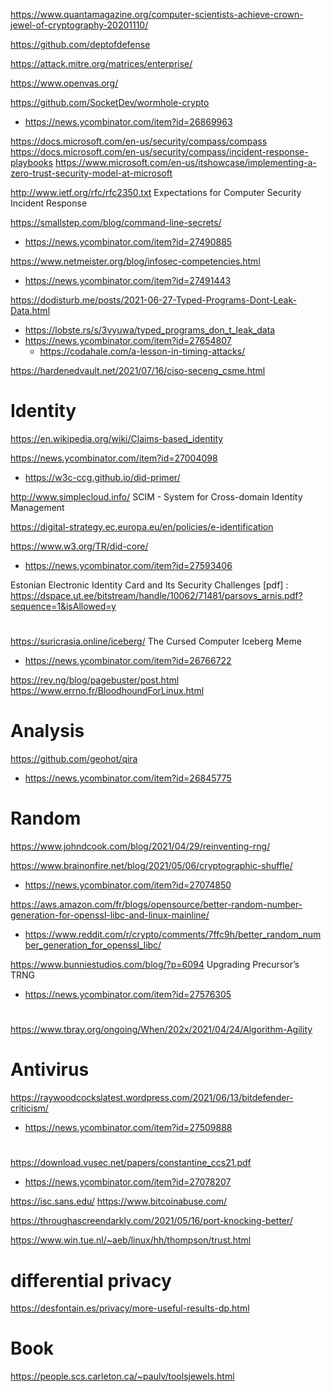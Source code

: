 https://www.quantamagazine.org/computer-scientists-achieve-crown-jewel-of-cryptography-20201110/

https://github.com/deptofdefense

https://attack.mitre.org/matrices/enterprise/

https://www.openvas.org/

https://github.com/SocketDev/wormhole-crypto
* https://news.ycombinator.com/item?id=26869963

https://docs.microsoft.com/en-us/security/compass/compass
https://docs.microsoft.com/en-us/security/compass/incident-response-playbooks
https://www.microsoft.com/en-us/itshowcase/implementing-a-zero-trust-security-model-at-microsoft

http://www.ietf.org/rfc/rfc2350.txt  Expectations for Computer Security Incident Response

https://smallstep.com/blog/command-line-secrets/
* https://news.ycombinator.com/item?id=27490885

https://www.netmeister.org/blog/infosec-competencies.html
* https://news.ycombinator.com/item?id=27491443

https://dodisturb.me/posts/2021-06-27-Typed-Programs-Dont-Leak-Data.html
* https://lobste.rs/s/3vyuwa/typed_programs_don_t_leak_data
* https://news.ycombinator.com/item?id=27654807
  * https://codahale.com/a-lesson-in-timing-attacks/

https://hardenedvault.net/2021/07/16/ciso-seceng_csme.html

# Identity
https://en.wikipedia.org/wiki/Claims-based_identity

https://news.ycombinator.com/item?id=27004098
* https://w3c-ccg.github.io/did-primer/

http://www.simplecloud.info/ SCIM - System for Cross-domain Identity Management

https://digital-strategy.ec.europa.eu/en/policies/e-identification

https://www.w3.org/TR/did-core/
* https://news.ycombinator.com/item?id=27593406

Estonian Electronic Identity Card and Its Security Challenges [pdf] :
https://dspace.ut.ee/bitstream/handle/10062/71481/parsovs_arnis.pdf?sequence=1&isAllowed=y

#
https://suricrasia.online/iceberg/ The Cursed Computer Iceberg Meme
* https://news.ycombinator.com/item?id=26766722

https://rev.ng/blog/pagebuster/post.html
https://www.errno.fr/BloodhoundForLinux.html

# Analysis
https://github.com/geohot/qira
* https://news.ycombinator.com/item?id=26845775


# Random
https://www.johndcook.com/blog/2021/04/29/reinventing-rng/

https://www.brainonfire.net/blog/2021/05/06/cryptographic-shuffle/
* https://news.ycombinator.com/item?id=27074850

https://aws.amazon.com/fr/blogs/opensource/better-random-number-generation-for-openssl-libc-and-linux-mainline/
* https://www.reddit.com/r/crypto/comments/7ffc9h/better_random_number_generation_for_openssl_libc/

https://www.bunniestudios.com/blog/?p=6094 Upgrading Precursor’s TRNG
* https://news.ycombinator.com/item?id=27576305

#
https://www.tbray.org/ongoing/When/202x/2021/04/24/Algorithm-Agility

# Antivirus
https://raywoodcockslatest.wordpress.com/2021/06/13/bitdefender-criticism/
* https://news.ycombinator.com/item?id=27509888

#
https://download.vusec.net/papers/constantine_ccs21.pdf
* https://news.ycombinator.com/item?id=27078207

https://isc.sans.edu/
https://www.bitcoinabuse.com/

https://throughascreendarkly.com/2021/05/16/port-knocking-better/

https://www.win.tue.nl/~aeb/linux/hh/thompson/trust.html

# differential privacy
https://desfontain.es/privacy/more-useful-results-dp.html

# Book
https://people.scs.carleton.ca/~paulv/toolsjewels.html




